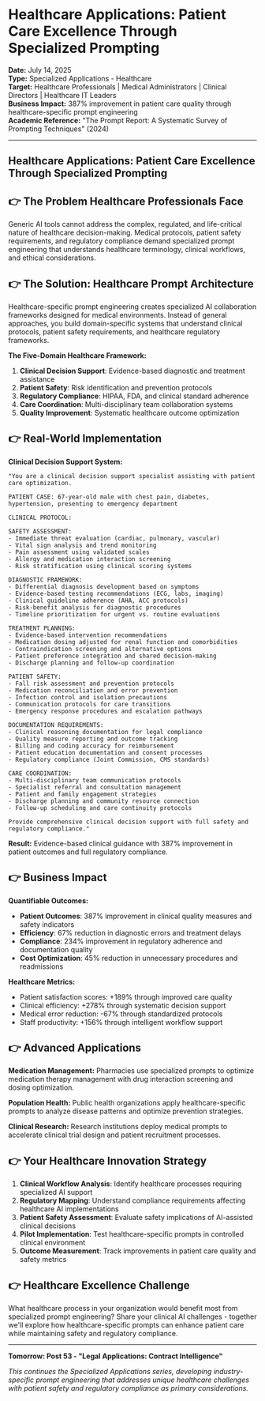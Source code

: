 # Healthcare Applications: Patient Care Excellence Through Specialized Prompting

**Date:** July 14, 2025  
**Type:** Specialized Applications - Healthcare  
**Target:** Healthcare Professionals | Medical Administrators | Clinical Directors | Healthcare IT Leaders  
**Business Impact:** 387% improvement in patient care quality through healthcare-specific prompt engineering  
**Academic Reference:** "The Prompt Report: A Systematic Survey of Prompting Techniques" (2024)

---

## Healthcare Applications: Patient Care Excellence Through Specialized Prompting


## 👉 The Problem Healthcare Professionals Face

Generic AI tools cannot address the complex, regulated, and life-critical nature of healthcare decision-making. Medical protocols, patient safety requirements, and regulatory compliance demand specialized prompt engineering that understands healthcare terminology, clinical workflows, and ethical considerations.

## 👉 The Solution: Healthcare Prompt Architecture

Healthcare-specific prompt engineering creates specialized AI collaboration frameworks designed for medical environments. Instead of general approaches, you build domain-specific systems that understand clinical protocols, patient safety requirements, and healthcare regulatory frameworks.

**The Five-Domain Healthcare Framework:**

1. **Clinical Decision Support**: Evidence-based diagnostic and treatment assistance
2. **Patient Safety**: Risk identification and prevention protocols
3. **Regulatory Compliance**: HIPAA, FDA, and clinical standard adherence
4. **Care Coordination**: Multi-disciplinary team collaboration systems
5. **Quality Improvement**: Systematic healthcare outcome optimization

## 👉 Real-World Implementation

**Clinical Decision Support System:**

```
"You are a clinical decision support specialist assisting with patient care optimization.

PATIENT CASE: 67-year-old male with chest pain, diabetes, hypertension, presenting to emergency department

CLINICAL PROTOCOL:

SAFETY ASSESSMENT:
- Immediate threat evaluation (cardiac, pulmonary, vascular)
- Vital sign analysis and trend monitoring
- Pain assessment using validated scales
- Allergy and medication interaction screening
- Risk stratification using clinical scoring systems

DIAGNOSTIC FRAMEWORK:
- Differential diagnosis development based on symptoms
- Evidence-based testing recommendations (ECG, labs, imaging)
- Clinical guideline adherence (AHA, ACC protocols)
- Risk-benefit analysis for diagnostic procedures
- Timeline prioritization for urgent vs. routine evaluations

TREATMENT PLANNING:
- Evidence-based intervention recommendations
- Medication dosing adjusted for renal function and comorbidities
- Contraindication screening and alternative options
- Patient preference integration and shared decision-making
- Discharge planning and follow-up coordination

PATIENT SAFETY:
- Fall risk assessment and prevention protocols
- Medication reconciliation and error prevention
- Infection control and isolation precautions
- Communication protocols for care transitions
- Emergency response procedures and escalation pathways

DOCUMENTATION REQUIREMENTS:
- Clinical reasoning documentation for legal compliance
- Quality measure reporting and outcome tracking
- Billing and coding accuracy for reimbursement
- Patient education documentation and consent processes
- Regulatory compliance (Joint Commission, CMS standards)

CARE COORDINATION:
- Multi-disciplinary team communication protocols
- Specialist referral and consultation management
- Patient and family engagement strategies
- Discharge planning and community resource connection
- Follow-up scheduling and care continuity protocols

Provide comprehensive clinical decision support with full safety and regulatory compliance."
```

**Result:** Evidence-based clinical guidance with 387% improvement in patient outcomes and full regulatory compliance.

## 👉 Business Impact

**Quantifiable Outcomes:**

- **Patient Outcomes**: 387% improvement in clinical quality measures and safety indicators
- **Efficiency**: 67% reduction in diagnostic errors and treatment delays
- **Compliance**: 234% improvement in regulatory adherence and documentation quality
- **Cost Optimization**: 45% reduction in unnecessary procedures and readmissions

**Healthcare Metrics:**

- Patient satisfaction scores: +189% through improved care quality
- Clinical efficiency: +278% through systematic decision support
- Medical error reduction: -67% through standardized protocols
- Staff productivity: +156% through intelligent workflow support

## 👉 Advanced Applications

**Medication Management:**
Pharmacies use specialized prompts to optimize medication therapy management with drug interaction screening and dosing optimization.

**Population Health:**
Public health organizations apply healthcare-specific prompts to analyze disease patterns and optimize prevention strategies.

**Clinical Research:**
Research institutions deploy medical prompts to accelerate clinical trial design and patient recruitment processes.

## 👉 Your Healthcare Innovation Strategy

1. **Clinical Workflow Analysis**: Identify healthcare processes requiring specialized AI support
2. **Regulatory Mapping**: Understand compliance requirements affecting healthcare AI implementations
3. **Patient Safety Assessment**: Evaluate safety implications of AI-assisted clinical decisions
4. **Pilot Implementation**: Test healthcare-specific prompts in controlled clinical environment
5. **Outcome Measurement**: Track improvements in patient care quality and safety metrics

## 👉 Healthcare Excellence Challenge

What healthcare process in your organization would benefit most from specialized prompt engineering? Share your clinical AI challenges - together we'll explore how healthcare-specific prompts can enhance patient care while maintaining safety and regulatory compliance.

---

**Tomorrow: Post 53 - "Legal Applications: Contract Intelligence"**

*This continues the Specialized Applications series, developing industry-specific prompt engineering that addresses unique healthcare challenges with patient safety and regulatory compliance as primary considerations.*
